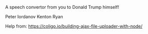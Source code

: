 A speech convertor from you to Donald Trump himself!

Peter Iordanov
Kenton
Ryan

Help from:
https://coligo.io/building-ajax-file-uploader-with-node/
